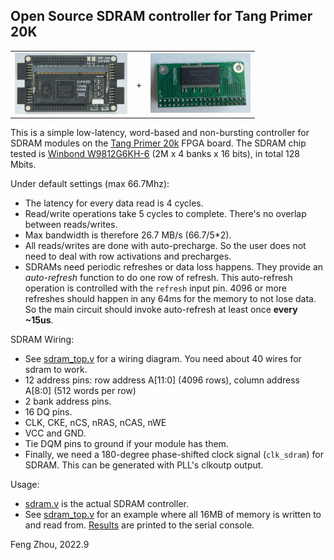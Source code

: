 ## Open Source SDRAM controller for Tang Primer 20K

<table cellspacing=0 cellpadding=0" style="border: none;"><tr><td><img src='doc/tang20k.png' width=180></td> <td valign='center'>+</td> <td><img src='doc/sdram.jpg' width=160></td></tr></table>

This is a simple low-latency, word-based and non-bursting controller for SDRAM modules on the [Tang Primer 20k](https://www.aliexpress.com/item/1005004653308809.html) FPGA board. The SDRAM chip tested is [Winbond W9812G6KH-6](https://www.winbond.com/resource-files/da00-w9812g6khc1.pdf) (2M x 4 banks x 16 bits), in total 128 Mbits.

Under default settings (max 66.7Mhz):
- The latency for every data read is 4 cycles. 
- Read/write operations take 5 cycles to complete. There's no overlap between reads/writes.
- Max bandwidth is therefore 26.7 MB/s (66.7/5*2).
- All reads/writes are done with auto-precharge. So the user does not need to deal with row activations and precharges.
- SDRAMs need periodic refreshes or data loss happens. They provide an *auto-refresh* function to do one row of refresh. This auto-refresh operation is controlled with the `refresh` input pin. 4096 or more refreshes should happen in any 64ms for the memory to not lose data. So the main circuit should invoke auto-refresh at least once **every ~15us**.

SDRAM Wiring:
- See [sdram_top.v](src/sdram_top.v) for a wiring diagram. You need about 40 wires for sdram to work.
- 12 address pins: row address A[11:0] (4096 rows), column address A[8:0] (512 words per row)
- 2 bank address pins.
- 16 DQ pins.
- CLK, CKE, nCS, nRAS, nCAS, nWE
- VCC and GND.
- Tie DQM pins to ground if your module has them.
- Finally, we need a 180-degree phase-shifted clock signal (`clk_sdram`) for SDRAM. This can be generated with PLL's clkoutp output.

Usage:
- [sdram.v](src/sdram.v) is the actual SDRAM controller.
- See [sdram_top.v](src/sdram_top.v) for an example where all 16MB of memory is written to and read from. [Results](doc/test_results.png) are printed to the serial console.

Feng Zhou, 2022.9


